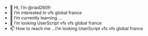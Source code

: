 - 👋 Hi, I’m @riad260fr
- 👀 I’m interested in  vfs global france
- 🌱 I’m currently learning ...
- 💞️ I’m looking UserScript  vfs  vfs global france 
- 📫 How to reach me ...I’m looking UserScript  vfs  vfs global france 

<!---
riad260fr/riad260fr is a ✨ special ✨ repository because its `README.md` (this file) appears on your GitHub profile.
You can click the Preview link to take a look at your changes.
--->
